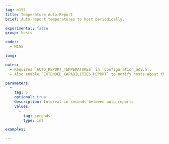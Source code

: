 ```yaml
---
tag: m155
title: Temperature Auto-Report
brief: Auto-report temperatures to host periodically.

experimental: false
group: hosts

codes:
  - M155

long:

notes:
  - Requires `AUTO_REPORT_TEMPERATURES` in `Configuration_adv.h`.
  - Also enable `EXTENDED_CAPABILITIES_REPORT` to notify hosts about this capability.

parameters:
  -
    tag: S
    optional: true
    description: Interval in seconds between auto-reports
    values:
      -
        tag: seconds
        type: int

examples:

---
```


